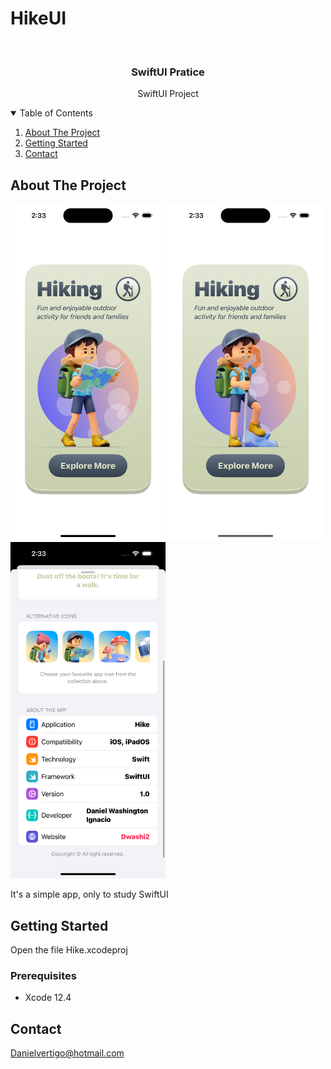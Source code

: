 # HikeUI

<!-- PROJECT LOGO -->
<br />
<p align="center">

  <h3 align="center">SwiftUI Pratice</h3>
  <p align="center">
    SwiftUI Project 
  </p>
</p>



<!-- TABLE OF CONTENTS -->
<details open="open">
  <summary>Table of Contents</summary>
  <ol>
    <li>
      <a href="#about-the-project">About The Project</a>
    </li>
    <li>
      <a href="#getting-started">Getting Started</a>
    </li>
    <li><a href="#contact">Contact</a></li>
  </ol>
</details>



<!-- ABOUT THE PROJECT -->
## About The Project
<p float="left">
  <img src="https://raw.githubusercontent.com/Dwashi2/HikeUI/main/Simulator%20Screenshot%20-%20iPhone%2015%20-%202023-10-28%20at%2014.33.32.png" width="248">
  <img src="https://raw.githubusercontent.com/Dwashi2/HikeUI/main/Simulator%20Screenshot%20-%20iPhone%2015%20-%202023-10-28%20at%2014.33.36.png" width="248">
  <img src="https://raw.githubusercontent.com/Dwashi2/HikeUI/main/Simulator%20Screenshot%20-%20iPhone%2015%20-%202023-10-28%20at%2014.33.40.png" width="248">
</p>
 
 


It's a simple app, only to study SwiftUI


<!-- GETTING STARTED -->
## Getting Started

Open the file Hike.xcodeproj

### Prerequisites

* Xcode 12.4

<!-- CONTACT -->
## Contact

Danielvertigo@hotmail.com
